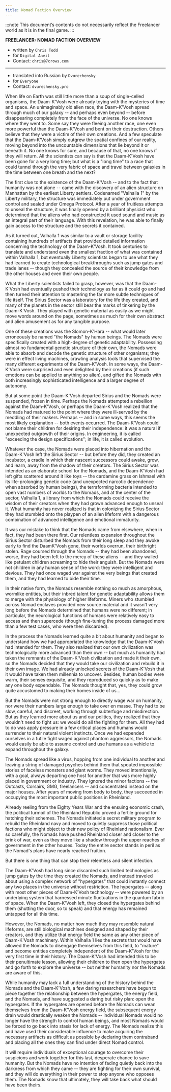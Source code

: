 ```yaml
---
title: Nomad Faction Overview
---
```

:::note
This document’s contents do not necessarily reflect the Freelancer world as it is in the final game.
:::

**FREELANCER:**
**NOMAD FACTION OVERVIEW**

- written by `Chris Todd`
- for `Digital Anvil`
- Contact: `chris@7crows.com`

---

- translated into Russian by `Dvurechensky`
- for `Everyone`
- Contact: `dvurechensky.pro`

When life on Earth was still little more than a soup of single-celled organisms, the Daam-K'Vosh were already toying with the mysteries of time and space. An unimaginably old alien race, the Daam-K'Vosh spread through much of our galaxy -- and perhaps even beyond -- before disappearing completely from the face of the universe. No one knows where they went to. Some say they were fleeing another race, one even more powerful than the Daam-K'Vosh and bent on their destruction. Others believe that they were a victim of their own creations. And a few speculate that the Daam-K'Vosh simply outgrew the spatial confines of our reality, moving beyond into the uncountable dimensions that lie beyond it or beneath it. No one knows for sure, and because of that, no one knows if they will return. All the scientists can say is that the Daam-K'Vosh have been gone for a very long time; but what is a "long time" to a race that could tunnel through the very fabric of space and travel between galaxies in the time between one breath and the next?

The first clue to the existence of the Daam-K'Vosh -- and to the fact that humanity was not alone -- came with the discovery of an alien structure on Manhattan by the earliest Liberty settlers. Codenamed "Valhalla 1" by the Liberty military, the structure was immediately put under government control and sealed under Omega Protocol. After a year of fruitless attempts to unseal the structure, it was finally opened by a brilliant physicist who determined that the aliens who had constructed it used sound and music as an integral part of their language. With this revelation, he was able to finally gain access to the structure and the secrets it contained.

As it turned out, Valhalla 1 was similar to a vault or storage facility containing hundreds of artifacts that provided detailed information concerning the technology of the Daam-K'Vosh. It took centuries to translate and understand even the smallest fraction of what was contained within Valhalla 1, but eventually Liberty scientists began to use what they had learned to create technological breakthroughs such as jump gates and trade lanes -- though they concealed the source of their knowledge from the other houses and even their own people.

What the Liberty scientists failed to grasp, however, was that the Daam-K'Vosh had eventually pushed their technology as far as it could go and had then turned their attention to mastering the far more subtle techniques of life itself. The Sirius Sector was a laboratory for the life they created, and many of the planets in the sector still bear the marks of tinkering by the Daam-K'Vosh. They played with genetic material  as easily as we might move words around on the page, sometimes as much for their own abstract and alien amusement as for any tangible purpose.

One of these creations was the Slomon-K'Hara -- what would later erroneously be named "the Nomads" by human beings. The Nomads were specifically created with a high-degree of genetic adaptability. Possessing almost no fundamental genetic structure of their own, the Nomads were able to absorb and decode the genetic structure of other organisms; they were in effect living machines, crawling analysis tools that supervised the many different experiments of the Daam-K'Vosh. In some ways, the Daam-K'Vosh were surprised and even delighted by their creations (if such emotions can be applied to anything so alien), and gifted the Nomads with both increasingly sophisticated intelligence and a larger degree of autonomy.

But at some point the Daam-K'Vosh departed Sirius and the Nomads were suspended, frozen in time. Perhaps the Nomads attempted a rebellion against the Daam-K'Vosh, or perhaps the Daam-K'Vosh realized that the Nomads had matured to the point where they were ill-served by the meddling of their makers. Perhaps -- and in some ways, this seems the most likely explanation -- both events occurred. The Daam-K'Vosh could not blame their children for desiring their independence: it was a natural if unexpected outgrowth of their origins. In engineering, it is called "exceeding the design specifications"; in life, it is called evolution.

Whatever the case, the Nomads were placed into hibernation and the Daam-K'Vosh left the Sirius Sector -- but before they did, they created an incubator, a cradle in which their nascent successors could awake, grow, and learn, away from the shadow of their creators. The Sirius Sector was intended as an elaborate school for the Nomads, and the Daam-K'Vosh had left gifts scattered around it like toys -- the cardamine grass on Ishmael with its life-prolonging genetic code (and unexpected narcotic dependence when absorbed by human beings), the terraforming bacteria intended to open vast numbers of worlds to the Nomads, and at the center of the sector, Valhalla 1, a library from which the Nomads could receive the wisdom of their creators when they had grown advanced enough to unseal it. What humanity has never realized is that in colonizing the Sirius Sector they had stumbled onto the playpen of an alien lifeform with a dangerous combination of advanced intelligence and emotional immaturity.

It was our mistake to think that the Nomads came from elsewhere, when in fact, they had been there first. Our relentless expansion throughout the Sirius Sector disturbed the Nomads from their long sleep and they awoke early to find the DaamK'Vosh gone, their worlds overrun, their birthright stolen. Rage coursed through the Nomads -- they had been abandoned, worse, they had been left to the mercy of these aliens -- and they wailed like petulant children screaming to hide their anguish. But the Nomads were not children in any human sense of the word: they were intelligent and devious. They had once waged war against the very beings that created them, and they had learned to bide their time.

In their native form, the Nomads resemble nothing so much as amorphous, wormlike entities, but their inbred talent for genetic adaptability allows them to merge with the physiology of higher lifeforms. Miners who stumbled across Nomad enclaves provided new source material and it wasn't very long before the Nomads determined that humans were no different; in particular, the neurological functions of humans were relatively easy to access and then supercede (though fine-tuning the process damaged more than a few test cases, who were then discarded). 

In the process the Nomads learned quite a bit about humanity and began to understand how we had appropriated the knowledge that the Daam-K'Vosh had intended for them. They also realized that our own civilization was technologically more advanced than their own -- but much as humanity had taken the remnants of the Daam-K'Vosh civilization and made it their own, so the Nomads decided that they would take our civilization and rebuild it in their own image. We had already unlocked secrets of the Daam-K'Vosh that it would have taken them millennia to uncover. Besides, human bodies were warm, their senses exquisite, and they reproduced so quickly as to make any one body expendable. The Nomads thought that, yes, they could grow quite accustomed to making their homes inside of us...

But the Nomads were not strong enough to directly wage war on humanity, nor were their numbers large enough to take over en masse. They had to be slow, careful, and discreet, working through subterfuge and misdirection. But as they learned more about us and our politics, they realized that they wouldn't need to fight us: we would do all the fighting for them. All they had to do was apply pressure in a few critical places and humans would surrender to their natural violent instincts. Once we had expended ourselves in a futile fight waged against phantom aggressors, the Nomads would easily be able to assume control and use humans as a vehicle to expand throughout the galaxy.

The Nomads spread like a virus, hopping from one individual to another and leaving a string of damaged psyches behind them that spouted impossible stories of faceless monsters and giant worms. They moved intentionally, with a goal, always departing one host for another that was more highly placed in government or industry. They ignored the minor factions -- the Outcasts, Corsairs, GMG, freelancers -- and concentrated instead on the major houses. After years of moving from body to body, they succeeded in occupying the most important public positions in Rheinland.

Already reeling from the Eighty Years War and the ensuing economic crash, the political turmoil of the Rheinland Republic proved a fertile ground for hatching their schemes. The Nomads initiated a secret military program to rebuild the Rheinland navy and moved to quietly suppress those political factions who might object to their new policy of Rheinland nationalism. Ever so carefully, the Nomads have pushed Rheinland closer and closer to the brink of war, even as they move like a shadow through the upper reaches of government in the other houses. Today the entire sector stands in peril as the Nomad's plans have nearly reached fruition.

But there is one thing that can stop their relentless and silent infection.

The Daam-K'Vosh had long since discarded such limited technologies as jump gates by the time they created the Nomads, and instead traveled about using a complex network of "hypergates" that could instantly connect any two places in the universe without restriction. The hypergates -- along with most other pieces of Daam-K'Vosh technology -- were powered by an underlying system that harnessed minute fluctuations in the quantum fabric of space. When the Daam-K'Vosh left, they closed the hypergates behind them (shutting the door, so to speak) and that energy has remained untapped for all this time.

However, the Nomads, no matter how much they may resemble natural lifeforms, are still biological machines designed and shaped by their creators, and they utilize that energy field the same as any other piece of Daam-K'Vosh machinery. Within  Valhalla 1 lies the secrets that would have allowed the Nomads to disengage themselves from this field, to "mature" and become entities completely independent of the Daam-K'Vosh for the very first time in their history. The Daam-K'Vosh had intended this to be their penultimate lesson, allowing their children to then open the hypergates and go forth to explore the universe -- but neither humanity nor the Nomads are aware of this.

While humanity may lack a full understanding of the history behind the Nomads and the Daam-K'Vosh, a few daring researchers have begun to piece together the relationship between the hypergates, the energy field, and the Nomads, and have suggested a daring but risky plan: open the hypergates. If the hypergates are opened before the Nomads can wean themselves from the Daam-K'Vosh energy field, the subsequent energy drain would drastically weaken the Nomads -- individual Nomads would no longer have the strength to control human beings, and most Nomads would be forced to go back into stasis for lack of energy. The Nomads realize this and have used their considerable influence to make acquiring the necessary artifacts as difficult as possible by declaring them contraband and placing all the ones they can find under direct Nomad control.

It will require individuals of exceptional courage to overcome their suspicions and work together for this last, desperate chance to save humanity. But the Nomads have no intention of fading quietly back into the darkness from which they came -- they are fighting for their own survival, and they will do everything in their power to stop anyone who opposes them. The Nomads know that ultimately, they will take back what should have been theirs. 
